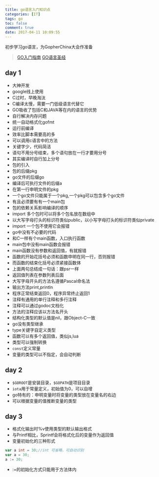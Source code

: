 ```yaml
---
title: go语言入门知识点
categories: [IT]
tags: go
toc: false
comment: true
date: 2017-04-11 10:09:55
---
```



初步学习go语言，为GopherChina大会作准备

>[GO入门指南](https://www.gitbook.com/book/tl3shi/the-way-to-go)
>[GO语言圣经](https://wizardforcel.gitbooks.io/gopl-zh/content/)


<!--more-->

## day 1
- 大神开发
- google线上使用
- C过时，早晚淘汰
- C编译太慢，需要一门低级语言代替它
- GO吸收了包括C和JAVA等在内的语言的优势
- 自行解决内存问题
- 统一自动格式化gofmt
- 运行前编译
- 效率比脚本需要高的多
- 可以调用c语言中的方法
- 关键字少，代码简洁
- 语句不用分号结束，多个语句放在一行才要用分号
- 其实编译时自行加上分号
- 包的引入
- 包的后缀pkg
- go文件的后缀go
- 编译后可执行文件的后缀a
- 在第一行申明文件的pkg
- 一个go文件只能属于一个pkg,一个pkg可以包含多个go文件
- 有且必须要有有一个main包
- 包的依赖关系影响编译的顺序
- import 多个包时可以将多个包名放在数组中
- 以大写字母打头的标识符类似public，以小写字母打头的标识符类似private
- import 一个包不使用它会报错
- go中没有不必要的代码
- 和C一样有个main函数，入口执行函数
- main包中没有main函数会报错
- main函数没有参数和返回值，有就报错
- 函数的开始花括号必须和函数申明在同一行，否则报错
- 而函数的结束化括号必须紧接函数体
- 上面两句总结成一句话：跟psr一样
- 返回值列表在参数列表后面
- 大写字母开头的方法名遵循Pascal命名法
- 输出方法print,println
- 程序正常结束返回0，程序异常终止返回1
- 注释有通用的单行注释和多行注释
- 注释可以通过godoc文档化
- 方法的注释应该以方法名开头
- 结构化类型的默认值是nil，跟Object-C一致
- go没有类型继承
- type关键字自定义类型
- 函数可以有多个返回值，类似js,lua
- 类型可以强制转换
- `const`定义常量
- 变量的类型可以不指定，会自动判断


## day 2
- `$GOROOT`是安装目录，`$GOPATH`是项目目录
- `iota`用于常量定义，初始值为0，可以自增
- go特有的：申明变量时将变量的类型放在变量名的右边
- 可以根据变量的值推断变量的类型


## day 3
- 格式化输出时%v使用类型的默认输出格式
- 与Printf相比，Sprintf会将格式化后的变量作为返回值
- 变量初始化的三种形式
``` go
var a int = 30;//int 可省略，可自动识别
var a = 30;
a := 30;
```
- :=的初始化方式只能用于方法体内
